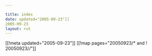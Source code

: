 ```yaml
---

title: index
date: updated="2005-09-23"]]
2005-09-23
layout: rut
---
```


[[!meta updated="2005-09-23"]]
[[!map pages="20050923/* and ! 20050923/*/*"]]
